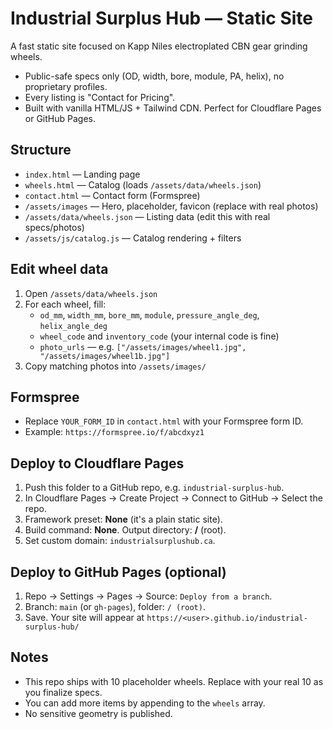 # Industrial Surplus Hub — Static Site

A fast static site focused on Kapp Niles electroplated CBN gear grinding wheels.
- Public-safe specs only (OD, width, bore, module, PA, helix), no proprietary profiles.
- Every listing is "Contact for Pricing".
- Built with vanilla HTML/JS + Tailwind CDN. Perfect for Cloudflare Pages or GitHub Pages.

## Structure
- `index.html` — Landing page
- `wheels.html` — Catalog (loads `/assets/data/wheels.json`)
- `contact.html` — Contact form (Formspree)
- `/assets/images` — Hero, placeholder, favicon (replace with real photos)
- `/assets/data/wheels.json` — Listing data (edit this with real specs/photos)
- `/assets/js/catalog.js` — Catalog rendering + filters

## Edit wheel data
1. Open `/assets/data/wheels.json`
2. For each wheel, fill:
   - `od_mm`, `width_mm`, `bore_mm`, `module`, `pressure_angle_deg`, `helix_angle_deg`
   - `wheel_code` and `inventory_code` (your internal code is fine)
   - `photo_urls` — e.g. `["/assets/images/wheel1.jpg", "/assets/images/wheel1b.jpg"]`
3. Copy matching photos into `/assets/images/`

## Formspree
- Replace `YOUR_FORM_ID` in `contact.html` with your Formspree form ID.
- Example: `https://formspree.io/f/abcdxyz1`

## Deploy to Cloudflare Pages
1. Push this folder to a GitHub repo, e.g. `industrial-surplus-hub`.
2. In Cloudflare Pages → Create Project → Connect to GitHub → Select the repo.
3. Framework preset: **None** (it's a plain static site).
4. Build command: **None**. Output directory: **/** (root).
5. Set custom domain: `industrialsurplushub.ca`.

## Deploy to GitHub Pages (optional)
1. Repo → Settings → Pages → Source: `Deploy from a branch`.
2. Branch: `main` (or `gh-pages`), folder: `/ (root)`.
3. Save. Your site will appear at `https://<user>.github.io/industrial-surplus-hub/`

## Notes
- This repo ships with 10 placeholder wheels. Replace with your real 10 as you finalize specs.
- You can add more items by appending to the `wheels` array.
- No sensitive geometry is published.
